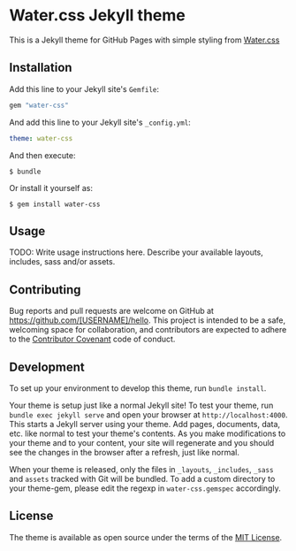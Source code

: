 # Water.css Jekyll theme

This is a Jekyll theme for GitHub Pages with simple styling from [Water.css](https://watercss.kognise.dev)

## Installation

Add this line to your Jekyll site's `Gemfile`:

```ruby
gem "water-css"
```

And add this line to your Jekyll site's `_config.yml`:

```yaml
theme: water-css
```

And then execute:

    $ bundle

Or install it yourself as:

    $ gem install water-css

## Usage

TODO: Write usage instructions here. Describe your available layouts, includes, sass and/or assets.

## Contributing

Bug reports and pull requests are welcome on GitHub at https://github.com/[USERNAME]/hello. This project is intended to be a safe, welcoming space for collaboration, and contributors are expected to adhere to the [Contributor Covenant](http://contributor-covenant.org) code of conduct.

## Development

To set up your environment to develop this theme, run `bundle install`.

Your theme is setup just like a normal Jekyll site! To test your theme, run `bundle exec jekyll serve` and open your browser at `http://localhost:4000`. This starts a Jekyll server using your theme. Add pages, documents, data, etc. like normal to test your theme's contents. As you make modifications to your theme and to your content, your site will regenerate and you should see the changes in the browser after a refresh, just like normal.

When your theme is released, only the files in `_layouts`, `_includes`, `_sass` and `assets` tracked with Git will be bundled.
To add a custom directory to your theme-gem, please edit the regexp in `water-css.gemspec` accordingly.

## License

The theme is available as open source under the terms of the [MIT License](https://opensource.org/licenses/MIT).

